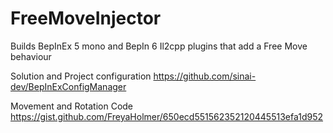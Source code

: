 # FreeMoveInjector

Builds BepInEx 5 mono and BepIn 6 Il2cpp plugins that add a Free Move behaviour

Solution and Project configuration https://github.com/sinai-dev/BepInExConfigManager

Movement and Rotation Code https://gist.github.com/FreyaHolmer/650ecd551562352120445513efa1d952
